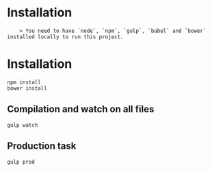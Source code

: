 # Installation
		> You need to have `node`, `npm`, `gulp`, `babel` and `bower` installed locally to run this project.

# Installation
    npm install
    bower install

## Compilation and watch on all files

    gulp watch

## Production task 

    gulp prod
